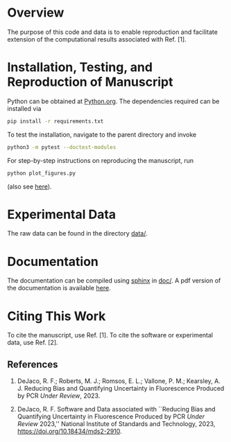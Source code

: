 # Overview

The purpose of this code and data is to enable reproduction
and facilitate extension of the computational
results associated with Ref. [1].


# Installation, Testing, and Reproduction of Manuscript

Python can be obtained at [Python.org](https://python.org).
The dependencies required can be installed via

```bash
pip install -r requirements.txt
```

To test the installation, navigate to the parent directory and invoke
```bash
python3 -m pytest --doctest-modules
```

For step-by-step instructions on reproducing the manuscript, run

```bash
python plot_figures.py
```
(also see [here](plot_figures.py)).

# Experimental Data

The raw data can be found in the directory [data/](data/).

# Documentation

The documentation can be compiled using [sphinx](https://www.sphinx-doc.org) in [doc/](doc/).
A pdf version of the documentation is available [here](doc/manual.pdf).

# Citing This Work

To cite the manuscript, use Ref. [1].
To cite the software or experimental data, use Ref. [2].

## References

  1. DeJaco, R. F.; Roberts, M. J.; Romsos, E. L.; Vallone, P. M.; Kearsley, A. J. Reducing Bias and Quantifying Uncertainty in Fluorescence Produced by PCR *Under Review*, 2023.

  2. DeJaco, R. F. Software and Data associated with ``Reducing Bias and Quantifying Uncertainty in Fluorescence Produced by PCR *Under Review* 2023,'' National Institute of Standards and Technology, 2023, https://doi.org/10.18434/mds2-2910.
